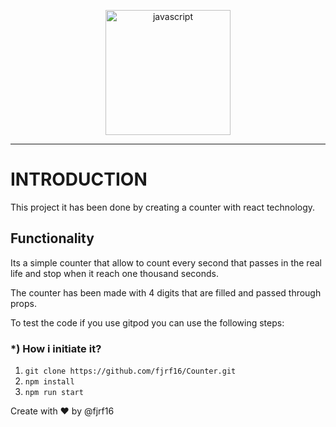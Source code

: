 <p align="center">
    <img src="https://upload.wikimedia.org/wikipedia/commons/thumb/4/47/React.svg/1200px-React.svg.png" width="200px" height="200px" alt="javascript"/>
    
</p>

---------------------------------------------------------------------------------------------------------
# INTRODUCTION

This project it has been done by creating a counter with react technology.

## Functionality

Its a simple counter that allow to count every second that passes in the real life and stop when it reach one thousand seconds.

The counter has been made with 4 digits that are filled and passed through props.

To test the code if you use gitpod you can use the following steps:

### *) How i initiate it?

1) `git clone https://github.com/fjrf16/Counter.git`
2) `npm install`
3) `npm run start`

Create with ❤️ by @fjrf16
